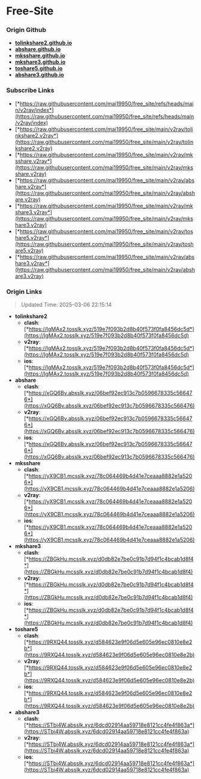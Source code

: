 # Free-Site

### Origin Github

- [**tolinkshare2.github.io**](https://github.com/tolinkshare2/tolinkshare2.github.io)
- [**abshare.github.io**](https://github.com/abshare/abshare.github.io)
- [**mksshare.github.io**](https://github.com/mksshare/mksshare.github.io)
- [**mkshare3.github.io**](https://github.com/mkshare3/mkshare3.github.io)
- [**toshare5.github.io**](https://github.com/toshare5/toshare5.github.io)
- [**abshare3.github.io**](https://github.com/abshare3/abshare3.github.io)

### Subscribe Links

- [*https://raw.githubusercontent.com/mai19950/free_site/refs/heads/main/v2ray/index*](https://raw.githubusercontent.com/mai19950/free_site/refs/heads/main/v2ray/index)
- [*https://raw.githubusercontent.com/mai19950/free_site/main/v2ray/tolinkshare2.v2ray*](https://raw.githubusercontent.com/mai19950/free_site/main/v2ray/tolinkshare2.v2ray)
- [*https://raw.githubusercontent.com/mai19950/free_site/main/v2ray/mksshare.v2ray*](https://raw.githubusercontent.com/mai19950/free_site/main/v2ray/mksshare.v2ray)
- [*https://raw.githubusercontent.com/mai19950/free_site/main/v2ray/abshare.v2ray*](https://raw.githubusercontent.com/mai19950/free_site/main/v2ray/abshare.v2ray)
- [*https://raw.githubusercontent.com/mai19950/free_site/main/v2ray/mkshare3.v2ray*](https://raw.githubusercontent.com/mai19950/free_site/main/v2ray/mkshare3.v2ray)
- [*https://raw.githubusercontent.com/mai19950/free_site/main/v2ray/toshare5.v2ray*](https://raw.githubusercontent.com/mai19950/free_site/main/v2ray/toshare5.v2ray)
- [*https://raw.githubusercontent.com/mai19950/free_site/main/v2ray/abshare3.v2ray*](https://raw.githubusercontent.com/mai19950/free_site/main/v2ray/abshare3.v2ray)

### Origin Links

> Updated Time: 2025-03-06 22:15:14

- **tolinkshare2**
  - **clash**: [*https://IgMAx2.tosslk.xyz/519e7f093b2d8b40f573f0fa8456dc5d*](https://IgMAx2.tosslk.xyz/519e7f093b2d8b40f573f0fa8456dc5d)
  - **v2ray**: [*https://IgMAx2.tosslk.xyz/519e7f093b2d8b40f573f0fa8456dc5d*](https://IgMAx2.tosslk.xyz/519e7f093b2d8b40f573f0fa8456dc5d)
  - **ios**: [*https://IgMAx2.tosslk.xyz/519e7f093b2d8b40f573f0fa8456dc5d*](https://IgMAx2.tosslk.xyz/519e7f093b2d8b40f573f0fa8456dc5d)
- **abshare**
  - **clash**: [*https://xGQ6Bv.absslk.xyz/06bef92ec913c7b0596678335c566476*](https://xGQ6Bv.absslk.xyz/06bef92ec913c7b0596678335c566476)
  - **v2ray**: [*https://xGQ6Bv.absslk.xyz/06bef92ec913c7b0596678335c566476*](https://xGQ6Bv.absslk.xyz/06bef92ec913c7b0596678335c566476)
  - **ios**: [*https://xGQ6Bv.absslk.xyz/06bef92ec913c7b0596678335c566476*](https://xGQ6Bv.absslk.xyz/06bef92ec913c7b0596678335c566476)
- **mksshare**
  - **clash**: [*https://yX9CB1.mcsslk.xyz/78c064469b4d41e7ceaaa8882e1a5206*](https://yX9CB1.mcsslk.xyz/78c064469b4d41e7ceaaa8882e1a5206)
  - **v2ray**: [*https://yX9CB1.mcsslk.xyz/78c064469b4d41e7ceaaa8882e1a5206*](https://yX9CB1.mcsslk.xyz/78c064469b4d41e7ceaaa8882e1a5206)
  - **ios**: [*https://yX9CB1.mcsslk.xyz/78c064469b4d41e7ceaaa8882e1a5206*](https://yX9CB1.mcsslk.xyz/78c064469b4d41e7ceaaa8882e1a5206)
- **mkshare3**
  - **clash**: [*https://ZBGkHu.mcsslk.xyz/d0db82e7be0c91b7d94f1c4bcab1d8f4*](https://ZBGkHu.mcsslk.xyz/d0db82e7be0c91b7d94f1c4bcab1d8f4)
  - **v2ray**: [*https://ZBGkHu.mcsslk.xyz/d0db82e7be0c91b7d94f1c4bcab1d8f4*](https://ZBGkHu.mcsslk.xyz/d0db82e7be0c91b7d94f1c4bcab1d8f4)
  - **ios**: [*https://ZBGkHu.mcsslk.xyz/d0db82e7be0c91b7d94f1c4bcab1d8f4*](https://ZBGkHu.mcsslk.xyz/d0db82e7be0c91b7d94f1c4bcab1d8f4)
- **toshare5**
  - **clash**: [*https://9RXQ44.tosslk.xyz/d584623e9f06d5e605e96ec0810e8e2b*](https://9RXQ44.tosslk.xyz/d584623e9f06d5e605e96ec0810e8e2b)
  - **v2ray**: [*https://9RXQ44.tosslk.xyz/d584623e9f06d5e605e96ec0810e8e2b*](https://9RXQ44.tosslk.xyz/d584623e9f06d5e605e96ec0810e8e2b)
  - **ios**: [*https://9RXQ44.tosslk.xyz/d584623e9f06d5e605e96ec0810e8e2b*](https://9RXQ44.tosslk.xyz/d584623e9f06d5e605e96ec0810e8e2b)
- **abshare3**
  - **clash**: [*https://STbi4W.absslk.xyz/6dcd02914aa59718e8121cc4fe4f863a*](https://STbi4W.absslk.xyz/6dcd02914aa59718e8121cc4fe4f863a)
  - **v2ray**: [*https://STbi4W.absslk.xyz/6dcd02914aa59718e8121cc4fe4f863a*](https://STbi4W.absslk.xyz/6dcd02914aa59718e8121cc4fe4f863a)
  - **ios**: [*https://STbi4W.absslk.xyz/6dcd02914aa59718e8121cc4fe4f863a*](https://STbi4W.absslk.xyz/6dcd02914aa59718e8121cc4fe4f863a)
